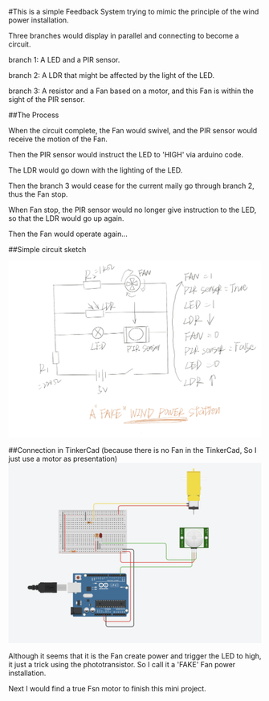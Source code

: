 #This is a simple Feedback System trying to mimic the principle of the wind power installation.

Three branches would display in parallel and connecting to become a circuit.

branch 1: A LED and a PIR sensor.

branch 2: A LDR that might be affected by the light of the LED.

branch 3: A resistor and a Fan based on a motor, and this Fan is within the sight of the PIR sensor.


##The Process

When the circuit complete, the Fan would swivel, and the PIR sensor would receive the motion of the Fan.

Then the PIR sensor would instruct the LED to 'HIGH' via arduino code.

The LDR would go down with the lighting of the LED.

Then the branch 3 would cease for the current maily go through branch 2, thus the Fan stop.

When Fan stop, the PIR sensor would no longer give instruction to the LED, so that the LDR would go up again.

Then the Fan would operate again...


##Simple circuit sketch

![Sketch](SimpleCircuit.jpg)

##Connection in TinkerCad (because there is no Fan in the TinkerCad, So I just use a motor as presentation)
![tinkercad](tinkercadConnection.png)


Although it seems that it is the Fan create power and trigger the LED to high, it just a trick using the phototransistor.
So I call it a 'FAKE' Fan power installation.

Next I would find a true Fsn motor to finish this mini project.

